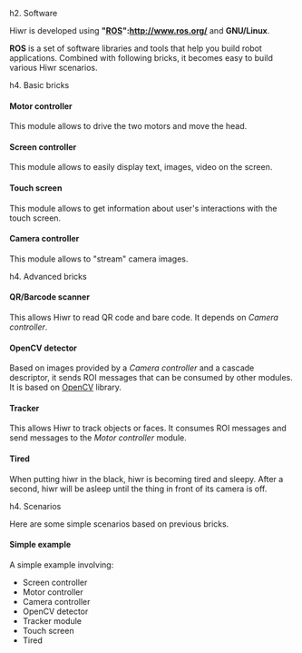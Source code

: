 h2. Software

Hiwr is developed using **"<abbr title="Robotics Operating System">ROS</abbr>":http://www.ros.org/** and **GNU/Linux**. 

**ROS** is a set of software libraries and tools that help you build robot applications.
Combined with following bricks, it becomes easy to build various Hiwr scenarios.

h4. Basic bricks

<div class="soft-brick">
	<h4>Motor controller</h4>
	<p>This module allows to drive the two motors and move the head.</p>
	<span class="github-link"><a href="https://github.com/hiwr/dynamixel_motor"><i class="fa fa-github"></i></a></span>
</div>
<div class="soft-brick">
	<h4>Screen controller</h4>
	<p>This module allows to easily display text, images, video on the screen.</p>
	<span class="github-link"><a href="https://github.com/hiwr/hiwr_screen"><i class="fa fa-github"></i></a></span>
</div>
<div class="soft-brick">
	<h4>Touch screen</h4>
	<p>This module allows to get information about user's interactions with the touch screen.</p>
	<span class="github-link"><a href="https://github.com/hiwr/hiwr_touchscreen"><i class="fa fa-github"></i></a></span>
</div>
<div class="soft-brick">
	<h4>Camera controller</h4>
	<p>This module allows to "stream" camera images.</p>
	<span class="github-link"><a href="https://github.com/hiwr/hiwr_camera_controller"><i class="fa fa-github"></i></a></span>
</div>


h4. Advanced bricks

<div class="soft-brick">
	<h4>QR/Barcode scanner</h4>
	<p>This allows Hiwr to read QR code and bare code. It depends on <em>Camera controller</em>.</p>
	<span class="github-link"><a href="https://github.com/hiwr/hiwr_code_scanner"><i class="fa fa-github"></i></a></span>
</div>

<div class="soft-brick">
	<h4>OpenCV detector</h4>
	<p>Based on images provided by a <em>Camera controller</em> and a cascade descriptor, it sends ROI messages that can be consumed by other modules. It is based on <a href="http://opencv.org/" target="_blank">OpenCV</a> library.</p>
	<span class="github-link"><a href="https://github.com/hiwr/hiwr_opencv_detector"><i class="fa fa-github"></i></a></span>
</div>

<div class="soft-brick">
	<h4>Tracker</h4>
	<p>This allows Hiwr to track objects or faces. It consumes ROI messages and send messages to the <em>Motor controller</em> module.</p>
	<span class="github-link"><a href="https://github.com/hiwr/hiwr_tracker"><i class="fa fa-github"></i></a></span>
</div>

<div class="soft-brick">
	<h4>Tired</h4>
	<p>When putting hiwr in the black, hiwr is becoming tired and sleepy. After a second, hiwr will be asleep until the thing in front of its camera is off.</p>
	<span class="github-link"><a href="https://github.com/hiwr/hiwr_tired"><i class="fa fa-github"></i></a></span>
</div>

h4. Scenarios

Here are some simple scenarios based on previous bricks.

<div class="scenario-brick">
	<h4>Simple example</h4>
	<p>A simple example involving:
	  <ul>
	    <li>Screen controller</li>
		<li>Motor controller</li>
		<li>Camera controller</li>
		<li>OpenCV detector</li>
		<li>Tracker module</li>
	    <li>Touch screen</li>
		<li>Tired</li>
	  </ul>
	</p>
	<span class="github-link"><a href="https://github.com/hiwr/hiwr_simple_example"><i class="fa fa-github"></i></a></span>
</div>